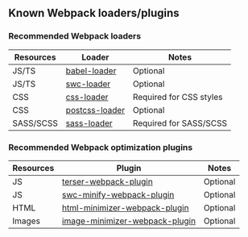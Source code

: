 ## Known Webpack loaders/plugins

### Recommended Webpack loaders

| Resources | Loader                               | Notes                   |
| --------- | ------------------------------------ | ----------------------- |
| JS/TS     | [babel-loader][babel-loader-url]     | Optional                |
| JS/TS     | [swc-loader][swc-loader-url]         | Optional                |
| CSS       | [css-loader][css-loader-url]         | Required for CSS styles |
| CSS       | [postcss-loader][postcss-loader-url] | Optional                |
| SASS/SCSS | [sass-loader][sass-loader-url]       | Required for SASS/SCSS  |

### Recommended Webpack optimization plugins

| Resources | Plugin                                                               | Notes    |
| --------- | -------------------------------------------------------------------- | -------- |
| JS        | [terser-webpack-plugin][terser-webpack-plugin-url]                   | Optional |
| JS        | [swc-minify-webpack-plugin][swc-minify-webpack-plugin-url]           | Optional |
| HTML      | [html-minimizer-webpack-plugin][html-minimizer-webpack-plugin-url]   | Optional |
| Images    | [image-minimizer-webpack-plugin][image-minimizer-webpack-plugin-url] | Optional |

[babel-loader-url]: https://github.com/babel/babel-loader
[css-loader-url]: https://github.com/webpack-contrib/css-loader
[html-minimizer-webpack-plugin-url]: https://github.com/webpack-contrib/html-minimizer-webpack-plugin
[image-minimizer-webpack-plugin-url]: https://github.com/webpack-contrib/image-minimizer-webpack-plugin
[postcss-loader-url]: https://github.com/webpack-contrib/postcss-loader
[sass-loader-url]: https://github.com/webpack-contrib/sass-loader
[swc-loader-url]: https://swc.rs/docs/usage/swc-loader
[swc-minify-webpack-plugin-url]: https://github.com/guoyunhe/swc-minify-webpack-plugin
[terser-webpack-plugin-url]: https://github.com/webpack-contrib/terser-webpack-plugin
